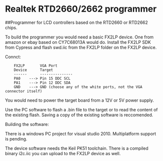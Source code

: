 Realtek RTD2660/2662 programmer
===============================

##Programmer for LCD controllers based on the RTD2660 or RTD2662 chips.

To build the programmer you would need a basic FX2LP device. One from amazon or ebay based on CY7C68013A would do. Install the FX2LP SDK from Cypress and flash swd.iic from the FX2LP folder on the FX2LP device.

Connct:
```
    FX2LP       VGA Port
    Device      Target
    ------      ---------------
    PA0    ---> Pin 15 DDC SCL
    PA1    ---> Pin 12 DDC SDA
    GND    ---> GND (choose any of the white ports, not the VGA connector itself)
```
You would need to power the target board from a 12V or 5V power supply.

Use the PC software to flash a .bin file to the target or to read the content of the existing flash. Saving a copy of the existing software is reccomended.

Building the software:

There is a windows PC project for visual studio 2010. Multiplatform support is pending.

The device software needs the Keil PK51 toolchain. There is a compiled binary i2c.iic you can upload to the FX2LP device as well.